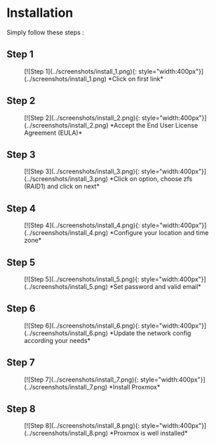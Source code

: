# Installation

Simply follow these steps :

## Step 1
<figure markdown>
[![Step 1](../screenshots/install_1.png){: style="width:400px"}](../screenshots/install_1.png)
*Click on first link*
</figure>

## Step 2
<figure markdown>
[![Step 2](../screenshots/install_2.png){: style="width:400px"}](../screenshots/install_2.png)
*Accept the End User License Agreement (EULA)*
</figure>

## Step 3
<figure markdown>
[![Step 3](../screenshots/install_3.png){: style="width:400px"}](../screenshots/install_3.png)
*Click on option, choose zfs (RAID1) and click on next*
</figure>

## Step 4
<figure markdown>
[![Step 4](../screenshots/install_4.png){: style="width:400px"}](../screenshots/install_4.png)
*Configure your location and time zone*
</figure>

## Step 5
<figure markdown>
[![Step 5](../screenshots/install_5.png){: style="width:400px"}](../screenshots/install_5.png)
*Set password and valid email*
</figure>

## Step 6
<figure markdown>
[![Step 6](../screenshots/install_6.png){: style="width:400px"}](../screenshots/install_6.png)
*Update the network config according your needs*
</figure>

## Step 7
<figure markdown>
[![Step 7](../screenshots/install_7.png){: style="width:400px"}](../screenshots/install_7.png)
*Install Proxmox*
</figure>

## Step 8
<figure markdown>
[![Step 8](../screenshots/install_8.png){: style="width:400px"}](../screenshots/install_8.png)
*Proxmox is well installed*
</figure>

